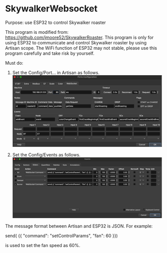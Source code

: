 # SkywalkerWebsocket
Purpose: use ESP32 to control Skywalker roaster

This program is modified from: https://github.com/jmoore52/SkywalkerRoaster. 
This program is only for using ESP32 to communicate and control Skywalker roaster by using Artisan scope. 
The WiFi function of ESP32 may not stable, please use this program carefully and take risk by yourself.

Must do:
1. Set the Config/Port... in Artisan as follows.
![Ports configuration](images/config.jpg)

2. Set the Config/Events as follows.
![Event Slider configuration](images/Slider.jpg)

The message format between Artisan and ESP32 is JSON. For example:

send( {{ "command": "setControlParams",  "fan": 60 }})

is used to set the fan speed as 60%.
